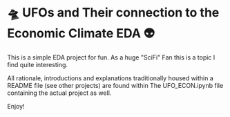 # &#128760; UFOs and Their connection to the Economic Climate EDA &#128125;

This is a simple EDA project for fun. As a huge "SciFi" Fan this is a topic I find quite interesting. 

All rationale, introductions and explanations traditionally housed within a README file (see other projects) are found within The UFO_ECON.ipynb file containing the actual project as well. 

Enjoy!

